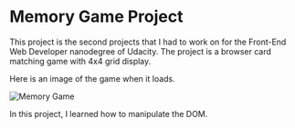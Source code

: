 # Memory Game Project

This project is the second projects that I had to work on for the Front-End Web Developer nanodegree of Udacity. The project is a browser card matching game with 4x4 grid display. 

Here is an image of the game when it loads.

![Memory Game](https://imgur.com/fcWpWhI)

In this project, I learned how to manipulate the DOM.